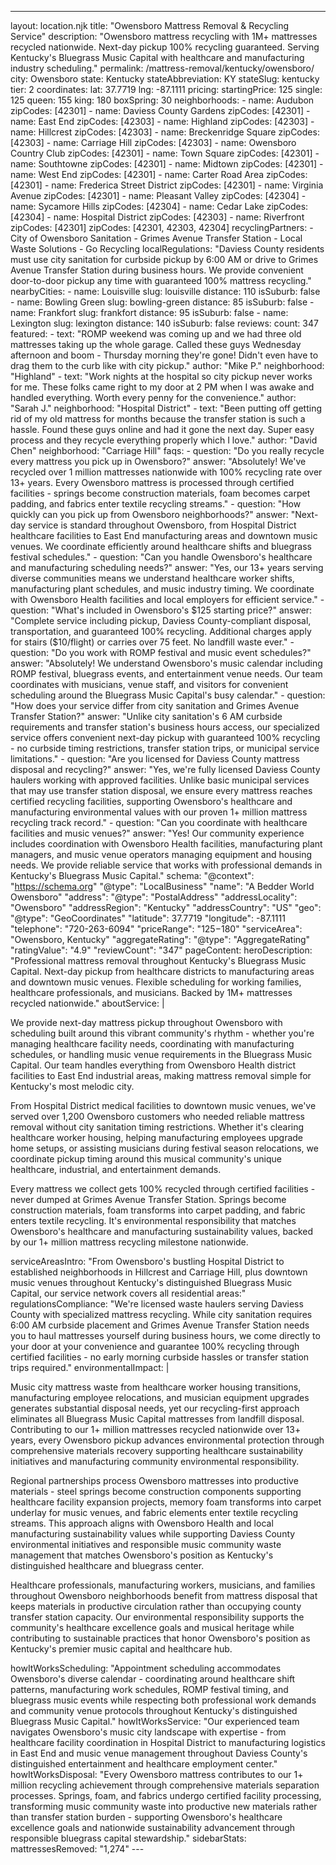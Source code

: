 ---
layout: location.njk
title: "Owensboro Mattress Removal & Recycling Service"
description: "Owensboro mattress recycling with 1M+ mattresses recycled nationwide. Next-day pickup 100% recycling guaranteed. Serving Kentucky's Bluegrass Music Capital with healthcare and manufacturing industry scheduling."
permalink: /mattress-removal/kentucky/owensboro/
city: Owensboro state: Kentucky stateAbbreviation: KY stateSlug: kentucky tier: 2 coordinates: lat: 37.7719 lng: -87.1111 pricing: startingPrice: 125 single: 125 queen: 155 king: 180 boxSpring: 30 neighborhoods: - name: Audubon zipCodes: [42301] - name: Daviess County Gardens zipCodes: [42301] - name: East End zipCodes: [42303] - name: Highland zipCodes: [42303] - name: Hillcrest zipCodes: [42303] - name: Breckenridge Square zipCodes: [42303] - name: Carriage Hill zipCodes: [42303] - name: Owensboro Country Club zipCodes: [42301] - name: Town Square zipCodes: [42301] - name: Southtowne zipCodes: [42301] - name: Midtown zipCodes: [42301] - name: West End zipCodes: [42301] - name: Carter Road Area zipCodes: [42301] - name: Frederica Street District zipCodes: [42301] - name: Virginia Avenue zipCodes: [42301] - name: Pleasant Valley zipCodes: [42304] - name: Sycamore Hills zipCodes: [42304] - name: Cedar Lake zipCodes: [42304] - name: Hospital District zipCodes: [42303] - name: Riverfront zipCodes: [42301] zipCodes: [42301, 42303, 42304] recyclingPartners: - City of Owensboro Sanitation - Grimes Avenue Transfer Station - Local Waste Solutions - Go Recycling localRegulations: "Daviess County residents must use city sanitation for curbside pickup by 6:00 AM or drive to Grimes Avenue Transfer Station during business hours. We provide convenient door-to-door pickup any time with guaranteed 100% mattress recycling." nearbyCities: - name: Louisville slug: louisville distance: 110 isSuburb: false - name: Bowling Green slug: bowling-green distance: 85 isSuburb: false - name: Frankfort slug: frankfort distance: 95 isSuburb: false - name: Lexington slug: lexington distance: 140 isSuburb: false reviews: count: 347 featured: - text: "ROMP weekend was coming up and we had three old mattresses taking up the whole garage. Called these guys Wednesday afternoon and boom - Thursday morning they're gone! Didn't even have to drag them to the curb like with city pickup." author: "Mike P." neighborhood: "Highland" - text: "Work nights at the hospital so city pickup never works for me. These folks came right to my door at 2 PM when I was awake and handled everything. Worth every penny for the convenience." author: "Sarah J." neighborhood: "Hospital District" - text: "Been putting off getting rid of my old mattress for months because the transfer station is such a hassle. Found these guys online and had it gone the next day. Super easy process and they recycle everything properly which I love." author: "David Chen" neighborhood: "Carriage Hill" faqs: - question: "Do you really recycle every mattress you pick up in Owensboro?" answer: "Absolutely! We've recycled over 1 million mattresses nationwide with 100% recycling rate over 13+ years. Every Owensboro mattress is processed through certified facilities - springs become construction materials, foam becomes carpet padding, and fabrics enter textile recycling streams." - question: "How quickly can you pick up from Owensboro neighborhoods?" answer: "Next-day service is standard throughout Owensboro, from Hospital District healthcare facilities to East End manufacturing areas and downtown music venues. We coordinate efficiently around healthcare shifts and bluegrass festival schedules." - question: "Can you handle Owensboro's healthcare and manufacturing scheduling needs?" answer: "Yes, our 13+ years serving diverse communities means we understand healthcare worker shifts, manufacturing plant schedules, and music industry timing. We coordinate with Owensboro Health facilities and local employers for efficient service." - question: "What's included in Owensboro's $125 starting price?" answer: "Complete service including pickup, Daviess County-compliant disposal, transportation, and guaranteed 100% recycling. Additional charges apply for stairs ($10/flight) or carries over 75 feet. No landfill waste ever." - question: "Do you work with ROMP festival and music event schedules?" answer: "Absolutely! We understand Owensboro's music calendar including ROMP festival, bluegrass events, and entertainment venue needs. Our team coordinates with musicians, venue staff, and visitors for convenient scheduling around the Bluegrass Music Capital's busy calendar." - question: "How does your service differ from city sanitation and Grimes Avenue Transfer Station?" answer: "Unlike city sanitation's 6 AM curbside requirements and transfer station's business hours access, our specialized service offers convenient next-day pickup with guaranteed 100% recycling - no curbside timing restrictions, transfer station trips, or municipal service limitations." - question: "Are you licensed for Daviess County mattress disposal and recycling?" answer: "Yes, we're fully licensed Daviess County haulers working with approved facilities. Unlike basic municipal services that may use transfer station disposal, we ensure every mattress reaches certified recycling facilities, supporting Owensboro's healthcare and manufacturing environmental values with our proven 1+ million mattress recycling track record." - question: "Can you coordinate with healthcare facilities and music venues?" answer: "Yes! Our community experience includes coordination with Owensboro Health facilities, manufacturing plant managers, and music venue operators managing equipment and housing needs. We provide reliable service that works with professional demands in Kentucky's Bluegrass Music Capital." schema: "@context": "https://schema.org" "@type": "LocalBusiness" "name": "A Bedder World Owensboro" "address": "@type": "PostalAddress" "addressLocality": "Owensboro" "addressRegion": "Kentucky" "addressCountry": "US" "geo": "@type": "GeoCoordinates" "latitude": 37.7719 "longitude": -87.1111 "telephone": "720-263-6094" "priceRange": "$125-$180" "serviceArea": "Owensboro, Kentucky" "aggregateRating": "@type": "AggregateRating" "ratingValue": "4.9" "reviewCount": "347" pageContent: heroDescription: "Professional mattress removal throughout Kentucky's Bluegrass Music Capital. Next-day pickup from healthcare districts to manufacturing areas and downtown music venues. Flexible scheduling for working families, healthcare professionals, and musicians. Backed by 1M+ mattresses recycled nationwide." aboutService: | <p>We provide next-day mattress pickup throughout Owensboro with scheduling built around this vibrant community's rhythm - whether you're managing healthcare facility needs, coordinating with manufacturing schedules, or handling music venue requirements in the Bluegrass Music Capital. Our team handles everything from Owensboro Health district facilities to East End industrial areas, making mattress removal simple for Kentucky's most melodic city.</p> <p>From Hospital District medical facilities to downtown music venues, we've served over 1,200 Owensboro customers who needed reliable mattress removal without city sanitation timing restrictions. Whether it's clearing healthcare worker housing, helping manufacturing employees upgrade home setups, or assisting musicians during festival season relocations, we coordinate pickup timing around this musical community's unique healthcare, industrial, and entertainment demands.</p> <p>Every mattress we collect gets 100% recycled through certified facilities - never dumped at Grimes Avenue Transfer Station. Springs become construction materials, foam transforms into carpet padding, and fabric enters textile recycling. It's environmental responsibility that matches Owensboro's healthcare and manufacturing sustainability values, backed by our 1+ million mattress recycling milestone nationwide.</p> serviceAreasIntro: "From Owensboro's bustling Hospital District to established neighborhoods in Hillcrest and Carriage Hill, plus downtown music venues throughout Kentucky's distinguished Bluegrass Music Capital, our service network covers all residential areas:" regulationsCompliance: "We're licensed waste haulers serving Daviess County with specialized mattress recycling. While city sanitation requires 6:00 AM curbside placement and Grimes Avenue Transfer Station needs you to haul mattresses yourself during business hours, we come directly to your door at your convenience and guarantee 100% recycling through certified facilities - no early morning curbside hassles or transfer station trips required." environmentalImpact: | <p>Music city mattress waste from healthcare worker housing transitions, manufacturing employee relocations, and musician equipment upgrades generates substantial disposal needs, yet our recycling-first approach eliminates all Bluegrass Music Capital mattresses from landfill disposal. Contributing to our 1+ million mattresses recycled nationwide over 13+ years, every Owensboro pickup advances environmental protection through comprehensive materials recovery supporting healthcare sustainability initiatives and manufacturing community environmental responsibility.</p> <p>Regional partnerships process Owensboro mattresses into productive materials - steel springs become construction components supporting healthcare facility expansion projects, memory foam transforms into carpet underlay for music venues, and fabric elements enter textile recycling streams. This approach aligns with Owensboro Health and local manufacturing sustainability values while supporting Daviess County environmental initiatives and responsible music community waste management that matches Owensboro's position as Kentucky's distinguished healthcare and bluegrass center.</p> <p>Healthcare professionals, manufacturing workers, musicians, and families throughout Owensboro neighborhoods benefit from mattress disposal that keeps materials in productive circulation rather than occupying county transfer station capacity. Our environmental responsibility supports the community's healthcare excellence goals and musical heritage while contributing to sustainable practices that honor Owensboro's position as Kentucky's premier music capital and healthcare hub.</p> howItWorksScheduling: "Appointment scheduling accommodates Owensboro's diverse calendar - coordinating around healthcare shift patterns, manufacturing work schedules, ROMP festival timing, and bluegrass music events while respecting both professional work demands and community venue protocols throughout Kentucky's distinguished Bluegrass Music Capital." howItWorksService: "Our experienced team navigates Owensboro's music city landscape with expertise - from healthcare facility coordination in Hospital District to manufacturing logistics in East End and music venue management throughout Daviess County's distinguished entertainment and healthcare employment center." howItWorksDisposal: "Every Owensboro mattress contributes to our 1+ million recycling achievement through comprehensive materials separation processes. Springs, foam, and fabrics undergo certified facility processing, transforming music community waste into productive new materials rather than transfer station burden - supporting Owensboro's healthcare excellence goals and nationwide sustainability advancement through responsible bluegrass capital stewardship." sidebarStats: mattressesRemoved: "1,274" ---